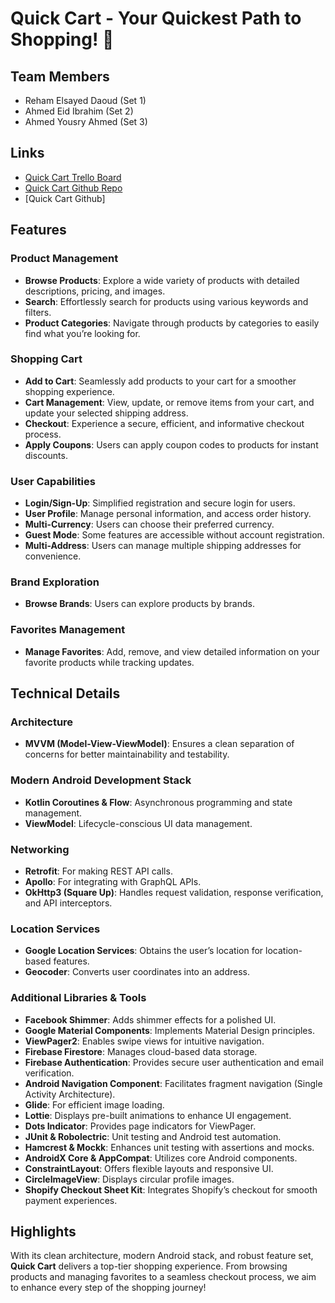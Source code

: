 # Quick Cart - Your Quickest Path to Shopping! 🛒

## Team Members

- Reham Elsayed Daoud (Set 1)
- Ahmed Eid Ibrahim (Set 2)
- Ahmed Yousry Ahmed (Set 3)

## Links

- [Quick Cart Trello Board](https://trello.com/b/fesRCe2Z/e-commerce-app)
- [Quick Cart Github Repo](https://github.com/Khaatora/quick-cart)
- [Quick Cart Github]

## Features

### Product Management

- **Browse Products**: Explore a wide variety of products with detailed descriptions, pricing, and images.
- **Search**: Effortlessly search for products using various keywords and filters.
- **Product Categories**: Navigate through products by categories to easily find what you’re looking for.

### Shopping Cart

- **Add to Cart**: Seamlessly add products to your cart for a smoother shopping experience.
- **Cart Management**: View, update, or remove items from your cart, and update your selected shipping address.
- **Checkout**: Experience a secure, efficient, and informative checkout process.
- **Apply Coupons**: Users can apply coupon codes to products for instant discounts.

### User Capabilities

- **Login/Sign-Up**: Simplified registration and secure login for users.
- **User Profile**: Manage personal information, and access order history.
- **Multi-Currency**: Users can choose their preferred currency.
- **Guest Mode**: Some features are accessible without account registration.
- **Multi-Address**: Users can manage multiple shipping addresses for convenience.

### Brand Exploration

- **Browse Brands**: Users can explore products by brands.

### Favorites Management

- **Manage Favorites**: Add, remove, and view detailed information on your favorite products while tracking updates.

## Technical Details

### Architecture

- **MVVM (Model-View-ViewModel)**: Ensures a clean separation of concerns for better maintainability and testability.

### Modern Android Development Stack

- **Kotlin Coroutines & Flow**: Asynchronous programming and state management.
- **ViewModel**: Lifecycle-conscious UI data management.

### Networking

- **Retrofit**: For making REST API calls.
- **Apollo**: For integrating with GraphQL APIs.
- **OkHttp3 (Square Up)**: Handles request validation, response verification, and API interceptors.

### Location Services

- **Google Location Services**: Obtains the user’s location for location-based features.
- **Geocoder**: Converts user coordinates into an address.

### Additional Libraries & Tools

- **Facebook Shimmer**: Adds shimmer effects for a polished UI.
- **Google Material Components**: Implements Material Design principles.
- **ViewPager2**: Enables swipe views for intuitive navigation.
- **Firebase Firestore**: Manages cloud-based data storage.
- **Firebase Authentication**: Provides secure user authentication and email verification.
- **Android Navigation Component**: Facilitates fragment navigation (Single Activity Architecture).
- **Glide**: For efficient image loading.
- **Lottie**: Displays pre-built animations to enhance UI engagement.
- **Dots Indicator**: Provides page indicators for ViewPager.
- **JUnit & Robolectric**: Unit testing and Android test automation.
- **Hamcrest & Mockk**: Enhances unit testing with assertions and mocks.
- **AndroidX Core & AppCompat**: Utilizes core Android components.
- **ConstraintLayout**: Offers flexible layouts and responsive UI.
- **CircleImageView**: Displays circular profile images.
- **Shopify Checkout Sheet Kit**: Integrates Shopify’s checkout for smooth payment experiences.

## Highlights

With its clean architecture, modern Android stack, and robust feature set, **Quick Cart** delivers a top-tier shopping experience. From browsing products and managing favorites to a seamless checkout process, we aim to enhance every step of the shopping journey!
